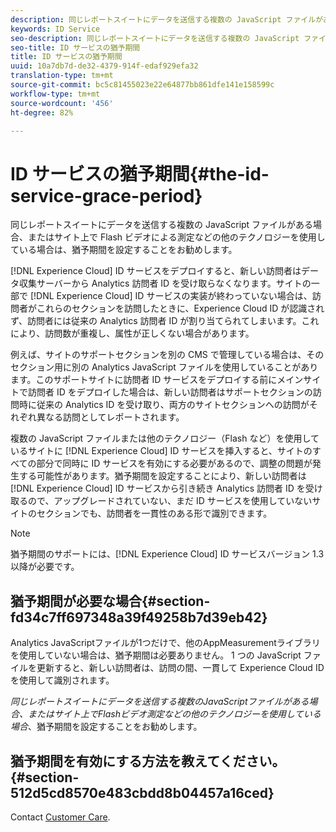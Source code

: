 ```yaml
---
description: 同じレポートスイートにデータを送信する複数の JavaScript ファイルがある場合、またはサイト上で Flash ビデオによる測定などの他のテクノロジーを使用している場合は、猶予期間を設定することをお勧めします。
keywords: ID Service
seo-description: 同じレポートスイートにデータを送信する複数の JavaScript ファイルがある場合、またはサイト上で Flash ビデオによる測定などの他のテクノロジーを使用している場合は、猶予期間を設定することをお勧めします。
seo-title: ID サービスの猶予期間
title: ID サービスの猶予期間
uuid: 10a7db7d-de32-4379-914f-edaf929efa32
translation-type: tm+mt
source-git-commit: bc5c81455023e22e64877bb861dfe141e158599c
workflow-type: tm+mt
source-wordcount: '456'
ht-degree: 82%

---
```



# ID サービスの猶予期間{#the-id-service-grace-period}

同じレポートスイートにデータを送信する複数の JavaScript ファイルがある場合、またはサイト上で Flash ビデオによる測定などの他のテクノロジーを使用している場合は、猶予期間を設定することをお勧めします。

[!DNL Experience Cloud] ID サービスをデプロイすると、新しい訪問者はデータ収集サーバーから Analytics 訪問者 ID を受け取らなくなります。サイトの一部で [!DNL Experience Cloud] ID サービスの実装が終わっていない場合は、訪問者がこれらのセクションを訪問したときに、Experience Cloud ID が認識されず、訪問者には従来の Analytics 訪問者 ID が割り当てられてしまいます。これにより、訪問数が重複し、属性が正しくない場合があります。

例えば、サイトのサポートセクションを別の CMS で管理している場合は、そのセクション用に別の Analytics JavaScript ファイルを使用していることがあります。このサポートサイトに訪問者 ID サービスをデプロイする前にメインサイトで訪問者 ID をデプロイした場合は、新しい訪問者はサポートセクションの訪問時に従来の Analytics ID を受け取り、両方のサイトセクションへの訪問がそれぞれ異なる訪問としてレポートされます。

複数の JavaScript ファイルまたは他のテクノロジー（Flash など）を使用しているサイトに [!DNL Experience Cloud] ID サービスを挿入すると、サイトのすべての部分で同時に ID サービスを有効にする必要があるので、調整の問題が発生する可能性があります。猶予期間を設定することにより、新しい訪問者は [!DNL Experience Cloud] ID サービスから引き続き Analytics 訪問者 ID を受け取るので、アップグレードされていない、まだ ID サービスを使用していないサイトのセクションでも、訪問者を一貫性のある形で識別できます。

>[!NOTE]
>
>猶予期間のサポートには、[!DNL Experience Cloud] ID サービスバージョン 1.3 以降が必要です。

## 猶予期間が必要な場合{#section-fd34c7ff697348a39f49258b7d39eb42}

Analytics JavaScriptファイルが1つだけで、他のAppMeasurementライブラリを使用していない場合は、猶予期間は必要ありません。 1 つの JavaScript ファイルを更新すると、新しい訪問者は、訪問の間、一貫して Experience Cloud ID を使用して識別されます。

*同じレポートスイートにデータを送信する複数のJavaScriptファイルがある場合、またはサイト上でFlashビデオ測定などの他のテクノロジーを使用している場合*、猶予期間を設定することをお勧めします。

## 猶予期間を有効にする方法を教えてください。 {#section-512d5cd8570e483cbdd8b04457a16ced}

Contact [Customer Care](https://helpx.adobe.com/jp/marketing-cloud/contact-support.html).
